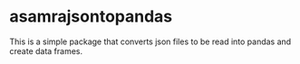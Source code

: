 # asamrajsontopandas

This is a simple package that converts json files to be read into pandas and create
data frames.